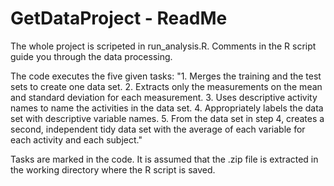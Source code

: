 GetDataProject - ReadMe
==============
The whole project is scripeted in run_analysis.R.
Comments in the R script guide you through the data processing.

The code executes the five given tasks:
    "1. Merges the training and the test sets to create one data set.
     2. Extracts only the measurements on the mean and standard deviation for each measurement. 
     3. Uses descriptive activity names to name the activities in the data set.
     4. Appropriately labels the data set with descriptive variable names.
     5. From the data set in step 4, creates a second, independent tidy data set with the average of each variable for           each activity and each subject."
     
     
Tasks are marked in the code. It is assumed that the .zip file is extracted in the working directory where the R script is saved.
  
